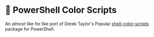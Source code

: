 # 🌈 PowerShell Color Scripts

An _almost_ like for like port of Derek Taylor's Popular [shell-color-scripts](https://gitlab.com/dwt1/shell-color-scripts) package for PowerShell.
